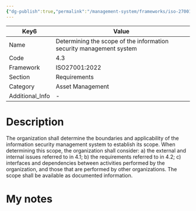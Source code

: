 ```yaml
---
{"dg-publish":true,"permalink":"/management-system/frameworks/iso-27001-2022/iso-27001-2022-4-3/","tags":["requirement"],"noteIcon":"1"}
---
```



<div><table class="dataview table-view-table"><thead class="table-view-thead"><tr class="table-view-tr-header"><th class="table-view-th"><span>Key</span><span class="dataview small-text">6</span></th><th class="table-view-th"><span>Value</span></th></tr></thead><tbody class="table-view-tbody"><tr><td><span>Name</span></td><td><span>Determining the scope of the information security management system</span></td></tr><tr><td><span>Code</span></td><td><span>4.3</span></td></tr><tr><td><span>Framework</span></td><td><span>ISO27001:2022</span></td></tr><tr><td><span>Section</span></td><td><span>Requirements</span></td></tr><tr><td><span>Category</span></td><td><span>Asset Management</span></td></tr><tr><td><span>Additional_Info</span></td><td><span>-</span></td></tr></tbody></table></div>

# Description

The organization shall determine the boundaries and applicability of the information security management system to establish its scope. When determining this scope, the organization shall consider: 
a) the external and internal issues referred to in 4.1; 
b) the requirements referred to in 4.2; 
c) interfaces and dependencies between activities performed by the organization, and those that are performed by other organizations. 
The scope shall be available as documented information.

# My notes
